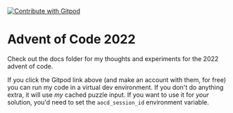 <a href="https://gitpod.io/#https://github.com/cadolphs/aoc_2022">
  <img
    src="https://img.shields.io/badge/Contribute%20with-Gitpod-908a85?logo=gitpod"
    alt="Contribute with Gitpod"
  />
</a>

# Advent of Code 2022

Check out the docs folder for my thoughts and experiments for the 2022 advent of code.

If you click the Gitpod link above (and make an account with them, for free) you can run my code in a virtual dev environment. If you don't do anything extra, it will use _my_ cached puzzle input. If you want to use it for _your_ solution, you'd need to set the `aocd_session_id` environment variable.
